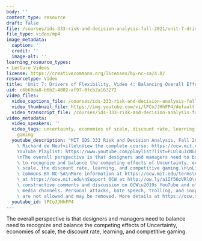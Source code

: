 ```yaml
---
body: ''
content_type: resource
draft: false
file: /courses/ids-333-risk-and-decision-analysis-fall-2021/unit-7-drivers-video-4_360p_16_9.mp4
file_type: video/mp4
image_metadata:
  caption: ''
  credit: ''
  image-alt: ''
learning_resource_types:
- Lecture Videos
license: https://creativecommons.org/licenses/by-nc-sa/4.0/
resourcetype: Video
title: 'Unit 7: Drivers of Flexibility, Video 4: Balancing Overall Effect of Drivers'
uid: c6b60da8-b6b2-4802-af97-0fcb2a163272
video_files:
  video_captions_file: /courses/ids-333-risk-and-decision-analysis-fall-2021/13TzM56EmWNzDn0kRFaeVht21cbgo4TKd_transcript.webvtt
  video_thumbnail_file: https://img.youtube.com/vi/lPCoJJHhFP4/default.jpg
  video_transcript_file: /courses/ids-333-risk-and-decision-analysis-fall-2021/13TzM56EmWNzDn0kRFaeVht21cbgo4TKd_transcript.pdf
video_metadata:
  video_speakers: ''
  video_tags: uncertainty, economies of scale, discount rate, learning, competitive
    gaming
  youtube_description: "MIT IDS.333 Risk and Decision Analysis, Fall 2021\nInstructor:\
    \ Richard de Neufville\nView the complete course: https://ocw.mit.edu/IDS-333F21\n\
    YouTube Playlist: https://www.youtube.com/playlist?list=PLUl4u3cNGP62jwhTqp8_1kwrkDkxZhpQC\n\
    \nThe overall perspective is that designers and managers need to balance need\
    \ to recognize and balance the competing effects of Uncertainty, economies of\
    \ scale, the discount rate, learning, and competitive gaming.\n\nLicense: Creative\
    \ Commons BY-NC-SA\nMore information at https://ocw.mit.edu/terms\nMore courses\
    \ at https://ocw.mit.edu\nSupport OCW at http://ow.ly/a1If50zVRlQ\n\nWe encourage\
    \ constructive comments and discussion on OCW\u2019s YouTube and other social\
    \ media channels. Personal attacks, hate speech, trolling, and inappropriate comments\
    \ are not allowed and may be removed. More details at https://ocw.mit.edu/comments."
  youtube_id: lPCoJJHhFP4
---
```

The overall perspective is that designers and managers need to balance need to recognize and balance the competing effects of Uncertainty, economies of scale, the discount rate, learning, and competitive gaming.